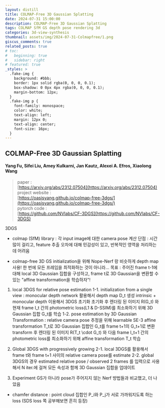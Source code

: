 ```yaml
---
layout: distill
title: COLMAP-Free 3D Gaussian Splatting
date: 2024-07-31 15:00:00
description: COLMAP-Free 3D Gaussian Splatting
tags: COLMAP SfM GS depth pose rendering 3d
categories: 3d-view-synthesis
thumbnail: assets/img/2024-07-31-Colmapfree/1.png
giscus_comments: true
related_posts: true
# toc:
#   beginning: true
#   sidebar: right
# featured: true
_styles: >
  .fake-img {
    background: #bbb;
    border: 1px solid rgba(0, 0, 0, 0.1);
    box-shadow: 0 0px 4px rgba(0, 0, 0, 0.1);
    margin-bottom: 12px;
  }
  .fake-img p {
    font-family: monospace;
    color: white;
    text-align: left;
    margin: 12px 0;
    text-align: center;
    font-size: 16px;
  }
---
```


## COLMAP-Free 3D Gaussian Splatting

#### Yang Fu, Sifei Liu, Amey Kulkarni, Jan Kautz, Alexei A. Efros, Xiaolong Wang

> paper :  
[https://arxiv.org/abs/2312.07504](https://arxiv.org/abs/2312.07504)  
project website :  
[https://oasisyang.github.io/colmap-free-3dgs/](https://oasisyang.github.io/colmap-free-3dgs/)  
pytorch code :  
[https://github.com/NVlabs/CF-3DGS](https://github.com/NVlabs/CF-3DGS)  

3DGS
- colmap (SfM) library : 각 input image에 대한 camera pose 계산
단점 : 시간 많이 걸리고, feature 추출 오차에 대해 민감성이 있고, 반복적인 영역을 처리하는 데 어려움

- colmap-free 3D GS
initialization을 위해 Nope-Nerf 랑 비슷하게 depth map 사용!
한 번에 모든 프레임을 최적화하는 것이 아니라...
목표 : 주어진 frame t-1에 대해 local 3D Gaussian 집합을 구성하고, frame t로 3D Gaussian을 변환할 수 있는 "affine transformation을 학습하자"!

1. local 3DGS for relative pose estimation
1-1. initialization from a single view : 
monocular depth network 활용해서 depth map D_t 생성
intrinsic + monocular depth 이용해서 3DGS 초기화
초기화 후 렌더링 된 이미지 R(G_t) 와 현재 frame I_t 간의 photometric loss(L1 & D-SSIM)를 최소화하기 위해 3D Gaussian 집합 G_t를 학습
1-2. pose estimation by 3D Gaussian Transformation :
relative camera pose 추정을 위해 learnable SE-3 affine transformation T_t로 3D Gaussian 집합인 G_t를 frame t+1의 G_t+1로 변환
transform 후 렌더링 된 이미지 R(T_t \cdot G_t) 와 다음 frame I_t+1 간의 photometric loss를 최소화하기 위해 affine transformation T_t 학습

2. Global 3DGS with progressively growing
2-1. local 3DGS를 활용해서 frame t와 frame t+1 사이의 relative camera pose를 estimate
2-2. global 3DGS의 경우 estimated relative pose / observed 2 frames 를 입력으로 사용해서 N iter.에 걸쳐 모든 속성과 함께 3D Gaussian 집합을 업데이트

3. Experiment
GS가 아니라 pose가 주어지지 않는 Nerf 방법들과 비교했고, 더 나았음

+ chamfer distance : point cloud 집합인 P_i와 P_j가 서로 가까워지도록 하는 loss (SDS loss 쪽 공부해보면 흔히 등장)